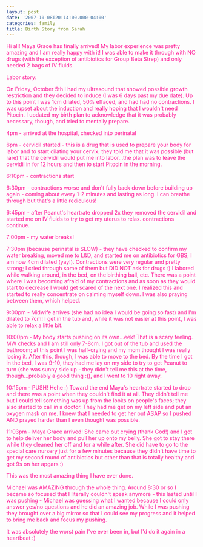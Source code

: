 ```yaml
---
layout: post
date: '2007-10-08T20:14:00.000-04:00'
categories: family
title: Birth Story from Sarah
---
```


<font color="#ff1493">Hi all!  Maya Grace has finally arrived!  My labor experience was pretty amazing and I am really happy with it!  I was able to make it through with NO drugs (with the exception of antibiotics for Group Beta Strep) and only needed 2 bags of IV fluids.</font>

<font color="#ff1493">Labor story:</font>

<font color="#ff1493">On Friday, October 5th I had my ultrasound that showed possible growth restriction and they decided to induce (I was 6 days past my due date).  Up to this point I was 1cm dilated, 50% effaced, and had had no contractions.  I was upset about the induction and really hoping that I wouldn't need Pitocin.  I updated my birth plan to acknowledge that it was probably necessary, though, and tried to mentally prepare.

4pm - arrived at the hospital, checked into perinatal

6pm - cervidil started - this is a drug that is used to prepare your body for labor and to start dilating your cervix; they told me that it was possible (but rare) that the cervidil would put me into labor...the plan was to leave the cervidil in for 12 hours and then to start Pitocin in the morning.

6:10pm - contractions start

6:30pm - contractions worse and don't fully back down before building up again - coming about every 1-2 minutes and lasting as long.  I can breathe through but that's a little rediculous!

6:45pm - after Peanut's heartrate dropped 2x they removed the cervidil and started me on IV fluids to try to get my uterus to relax.  contractions continue.

7:00pm - my water breaks!

7:30pm (because perinatal is SLOW) - they have checked to confirm my water breaking, moved me to L&amp;D, and started me on antibiotics for GBS; I am now 4cm dilated (yay!).  Contractions were very regular and pretty strong; I cried through some of them but DID NOT ask for drugs :)  I labored while walking around, in the bed, on the birthing ball, etc.  There was a point where I was becoming afraid of my contractions and as soon as they would start to decrease I would get scared of the next one.  I realized this and started to really concentrate on calming myself down.  I was also praying between them, which helped.

9:00pm - Midwife arrives (she had no idea I would be going so fast) and I'm dilated to 7cm!  I get in the tub and, while it was not easier at this point, I was able to relax a little bit.

10:00pm - My body starts pushing on its own...eek!  That is a scary feeling.  MW checks and I am still only 7-8cm.  I got out of the tub and used the bathroom; at this point I was half-crying and my mom thought I was really losing it.  After this, though, I was able to move to the bed.  By the time I got in the bed, I was 9-10, they had me lay on my side to try to get Peanut to turn (she was sunny side up - they didn't tell me this at the time, though...probably a good thing :)), and I went to 10 right away.

10:15pm - PUSH!  Hehe :)  Toward the end Maya's heartrate started to drop and there was a point when they couldn't find it at all.  They didn't tell me but I could tell something was up from the looks on people's faces; they also started to call in a doctor.  They had me get on my left side and put an oxygen mask on me.  I knew that I needed to get her out ASAP so I pushed AND prayed harder than I even thought was possible.

11:03pm - Maya Grace arrived!  She came out crying (thank God!) and I got to help deliver her body and pull her up onto my belly.  She got to stay there while they cleaned her off and for a while after.  She did have to go to the special care nursery just for a few minutes because they didn't have time to get my second round of antibiotics but other than that is totally healthy and got 9s on her apgars :)</font>

<font color="#ff1493">This was the most amazing thing I have ever done.</font>

<font color="#ff1493">Michael was AMAZING through the whole thing.  Around 8:30 or so I became so focused that I literally couldn't speak anymore - this lasted until I was pushing - Michael was guessing what I wanted because I could only answer yes/no questions and he did an amazing job.  While I was pushing they brought over a big mirror so that I could see my progress and it helped to bring me back and focus my pushing.  </font>

<font color="#ff1493">It was absolutely the worst pain I've ever been in, but I'd do it again in a heartbeat :)</font>
